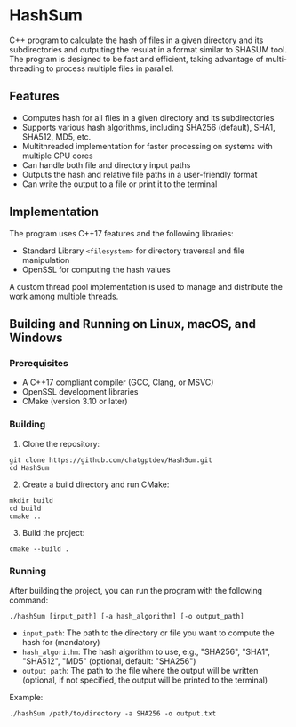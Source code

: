 # HashSum
C++ program to calculate the hash of files in a given directory and its subdirectories and outputing the resulat in a format similar to SHASUM tool.
The program is designed to be fast and efficient, taking advantage of multi-threading to process multiple files in parallel.

## Features

- Computes hash for all files in a given directory and its subdirectories
- Supports various hash algorithms, including SHA256 (default), SHA1, SHA512, MD5, etc.
- Multithreaded implementation for faster processing on systems with multiple CPU cores
- Can handle both file and directory input paths
- Outputs the hash and relative file paths in a user-friendly format
- Can write the output to a file or print it to the terminal

## Implementation

The program uses C++17 features and the following libraries:

- Standard Library `<filesystem>` for directory traversal and file manipulation
- OpenSSL for computing the hash values

A custom thread pool implementation is used to manage and distribute the work among multiple threads.

## Building and Running on Linux, macOS, and Windows

### Prerequisites

- A C++17 compliant compiler (GCC, Clang, or MSVC)
- OpenSSL development libraries
- CMake (version 3.10 or later)

### Building

1. Clone the repository:
```
git clone https://github.com/chatgptdev/HashSum.git
cd HashSum
```

2. Create a build directory and run CMake:
```
mkdir build
cd build
cmake ..
```

3. Build the project:
```
cmake --build .
```

### Running

After building the project, you can run the program with the following command:

```
./hashSum [input_path] [-a hash_algorithm] [-o output_path]
```

- `input_path`: The path to the directory or file you want to compute the hash for (mandatory)
- `hash_algorithm`: The hash algorithm to use, e.g., "SHA256", "SHA1", "SHA512", "MD5" (optional, default: "SHA256")
- `output_path`: The path to the file where the output will be written (optional, if not specified, the output will be printed to the terminal)

Example:
```
./hashSum /path/to/directory -a SHA256 -o output.txt
```



